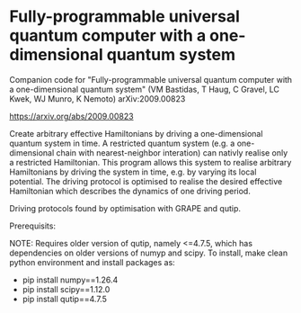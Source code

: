 # Fully-programmable universal quantum computer with a one-dimensional quantum system
Companion code for
"Fully-programmable universal quantum computer with a one-dimensional quantum system" (VM Bastidas, T Haug, C Gravel, LC Kwek, WJ Munro, K Nemoto) arXiv:2009.00823

https://arxiv.org/abs/2009.00823

Create arbitrary effective Hamiltonians by driving a one-dimensional quantum system in time.
A restricted quantum system (e.g. a one-dimensional chain with nearest-neighbor interation) can nativly realise only a restricted Hamiltonian.
This program allows this system to realise arbitrary Hamiltonians by driving the system in time, e.g. by varying its local potential.
The driving protocol is optimised to realise the desired effective Hamiltonian which describes the dynamics of one driving period.

Driving protocols found by optimisation with GRAPE and qutip.

Prerequisits:

NOTE: Requires older version of qutip, namely <=4.7.5, which has dependencies on older versions of numyp and scipy.
To install, make clean python environment and install packages as:
- pip install numpy==1.26.4
- pip install scipy==1.12.0
- pip install qutip==4.7.5



